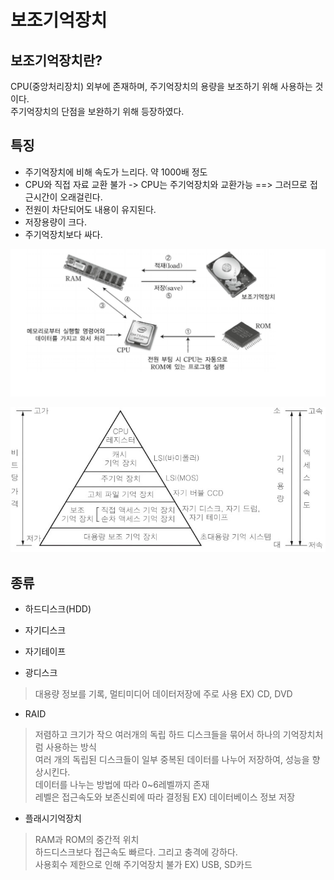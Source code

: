 # 보조기억장치    



## 보조기억장치란?    

CPU(중앙처리장치) 외부에 존재하며, 주기억장치의 용량을 보조하기 위해 사용하는 것이다.  
주기억장치의 단점을 보완하기 위해 등장하였다.    

## 특징  

- 주기억장치에 비해 속도가 느리다. 약 1000배 정도  
- CPU와 직접 자료 교환 불가 -> CPU는 주기억장치와 교환가능 ==> 그러므로 접근시간이 오래걸린다.  
- 전원이 차단되어도 내용이 유지된다.  
- 저장용량이 크다.  
- 주기억장치보다 싸다.  


![보조기억장치](../images/보조기억장치.PNG)  

![기억장치](../images/보조기억장치2.PNG)  


## 종류  
- 하드디스크(HDD)  

- 자기디스크  
- 자기테이프    

- 광디스크  
> 대용량 정보를 기록, 멀티미디어 데이터저장에 주로 사용 EX) CD, DVD  

- RAID  
> 저렴하고 크기가 작으 여러개의 독립 하드 디스크들을 묶어서 하나의 기억장치처럼 사용하는 방식  
> 여러 개의 독립된 디스크들이 일부 중복된 데이터를 나누어 저장하여, 성능을 향상시킨다.  
> 데이터를 나누는 방법에 따라 0~6레벨까지 존재  
> 레벨은 접근속도와 보존신뢰에 따라 결정됨 EX) 데이터베이스 정보 저장  

- 플래시기억장치  
> RAM과 ROM의 중간적 위치  
> 하드디스크보다 접근속도 빠르다. 그리고 충격에 강하다.  
> 사용회수 제한으로 인해 주기억장치 불가  EX) USB, SD카드



